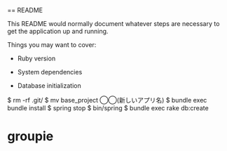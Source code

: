 == README

This README would normally document whatever steps are necessary to get the
application up and running.

Things you may want to cover:

* Ruby version

* System dependencies

* Database initialization

$ rm -rf .git/
$ mv base_project ◯◯(新しいアプリ名)
$ bundle exec bundle install
$ spring stop
$ bin/spring
$ bundle exec rake db:create
# groupie
